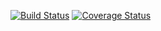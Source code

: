 [![Build Status](https://travis-ci.org/surajgovardhangaikwad/polls.svg?branch=master)](https://travis-ci.org/surajgovardhangaikwad/polls)
[![Coverage Status](https://coveralls.io/repos/github/surajgovardhangaikwad/polls/badge.svg?branch=master)](https://coveralls.io/github/surajgovardhangaikwad/polls?branch=master)
